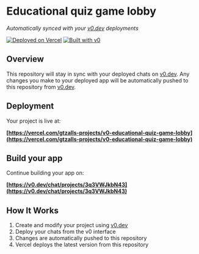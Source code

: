 # Educational quiz game lobby

*Automatically synced with your [v0.dev](https://v0.dev) deployments*

[![Deployed on Vercel](https://img.shields.io/badge/Deployed%20on-Vercel-black?style=for-the-badge&logo=vercel)](https://vercel.com/gtzalls-projects/v0-educational-quiz-game-lobby)
[![Built with v0](https://img.shields.io/badge/Built%20with-v0.dev-black?style=for-the-badge)](https://v0.dev/chat/projects/3q3VWJkbN43)

## Overview

This repository will stay in sync with your deployed chats on [v0.dev](https://v0.dev).
Any changes you make to your deployed app will be automatically pushed to this repository from [v0.dev](https://v0.dev).

## Deployment

Your project is live at:

**[https://vercel.com/gtzalls-projects/v0-educational-quiz-game-lobby](https://vercel.com/gtzalls-projects/v0-educational-quiz-game-lobby)**

## Build your app

Continue building your app on:

**[https://v0.dev/chat/projects/3q3VWJkbN43](https://v0.dev/chat/projects/3q3VWJkbN43)**

## How It Works

1. Create and modify your project using [v0.dev](https://v0.dev)
2. Deploy your chats from the v0 interface
3. Changes are automatically pushed to this repository
4. Vercel deploys the latest version from this repository